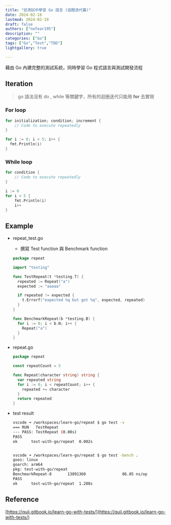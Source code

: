 ```yaml
---
title: "從測試中學習 Go 語言 (迴圈迭代篇)"
date: 2024-02-18
lastmod: 2024-02-19
draft: false
authors: ["nofear195"]
description: ""
categories: ["Go"]
tags: ["Go","Test","TDD"]
lightgallery: true

---
```


藉由 Go 內建完整的測試系統，同時學習 Go 程式語言與測試開發流程

<!--more-->

## Iteration

> go 語法沒有 do , while 等關鍵字，所有的迴圈迭代只能用 **for** 去實現

### For loop

```go
for initialization; condition; increment {
    // Code to execute repeatedly
}

for i := 0; i < 5; i++ {
  fmt.Println(i)
}
```

### While loop

```go
for condition {
    // Code to execute repeatedly
}

i := 0
for i < 5 {
    fmt.Println(i)
    i++
}

```

## Example

- repeat_test.go
  - 撰寫 Test function 與 Benchmark function

  ```go {title="repeat_test.go"}
  package repeat

  import "testing"

  func TestRepeat(t *testing.T) {
    repeated := Repeat("a")
    expected := "aaaaa"

    if repeated != expected {
      t.Errorf("expected %q but got %q", expected, repeated)
    }
  }

  func BenchmarkRepeat(b *testing.B) {
    for i := 0; i < b.N; i++ {
      Repeat("a")
    }
  }
  ```

- repeat.go

  ```go {title="repeat.go"}
  package repeat

  const repeatCount = 5

  func Repeat(character string) string {
    var repeated string
    for i := 0; i < repeatCount; i++ {
      repeated += character
    }
    return repeated
  }

  ```

- test result

  ```bash
  vscode ➜ /workspaces/learn-go/repeat $ go test -v
  === RUN   TestRepeat
  --- PASS: TestRepeat (0.00s)
  PASS
  ok      test-with-go/repeat  0.002s


  vscode ➜ /workspaces/learn-go/repeat $ go test -bench .
  goos: linux
  goarch: arm64
  pkg: test-with-go/repeat
  BenchmarkRepeat-8       13891360                86.05 ns/op
  PASS
  ok      test-with-go/repeat  1.288s
  ```

## Reference

[https://quii.gitbook.io/learn-go-with-tests/](https://quii.gitbook.io/learn-go-with-tests/)
